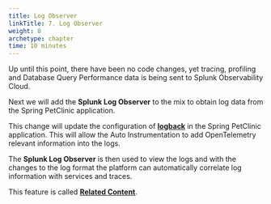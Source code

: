 ```yaml
---
title: Log Observer
linkTitle: 7. Log Observer
weight: 8
archetype: chapter
time: 10 minutes
---
```


Up until this point, there have been no code changes, yet tracing, profiling and Database Query Performance data is being sent to Splunk Observability Cloud.

Next we will add the **Splunk Log Observer** to the mix to obtain log data from the Spring PetClinic application.

This change will update the configuration of [**logback**](https://logback.qos.ch/) in the Spring PetClinic application. This will allow the Auto Instrumentation to add OpenTelemetry relevant information into the logs.

The **Splunk Log Observer** is then used to view the logs and with the changes to the log format the platform can automatically correlate log information with services and traces.

This feature is called [**Related Content**](https://docs.splunk.com/observability/en/metrics-and-metadata/relatedcontent.html).
